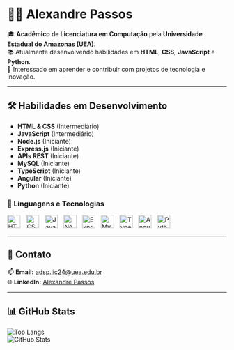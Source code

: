 # 👨‍💻 Alexandre Passos  

🎓 **Acadêmico de Licenciatura em Computação** pela **Universidade Estadual do Amazonas (UEA)**.  
📚 Atualmente desenvolvendo habilidades em **HTML**, **CSS**, **JavaScript** e **Python**.  
🚀 Interessado em aprender e contribuir com projetos de tecnologia e inovação.

---
## 🛠️ Habilidades em Desenvolvimento
- **HTML & CSS** (Intermediário)
- **JavaScript** (Intermediário)
- **Node.js** (Iniciante)
- **Express.js** (Iniciante)
- **APIs REST** (Iniciante)
- **MySQL** (Iniciante)
- **TypeScript** (Iniciante)
- **Angular** (Iniciante)
- **Python** (Iniciante)

### 🤖 Linguagens e Tecnologias

<img
  align="left"
  alt="HTML"
  title="HTML"
  width="30px"
  style="padding-right: 10px;"
  src="https://cdn.jsdelivr.net/gh/devicons/devicon@latest/icons/html5/html5-original.svg"
/>
<img
  align="left"
  alt="CSS"
  title="CSS"
  width="30px"
  style="padding-right: 10px;"
  src="https://cdn.jsdelivr.net/gh/devicons/devicon@latest/icons/css3/css3-original.svg"
/>
<img
  align="left"
  alt="JavaScript"
  title="JavaScript"
  width="30px"
  style="padding-right: 10px;"
  src="https://cdn.jsdelivr.net/gh/devicons/devicon@latest/icons/javascript/javascript-original.svg"
/>
<img
  align="left"
  alt="Node.js"
  title="Node.js"
  width="30px"
  style="padding-right: 10px;"
  src="https://cdn.jsdelivr.net/gh/devicons/devicon@latest/icons/nodejs/nodejs-original.svg"
/>
<img
  align="left"
  alt="Express.js"
  title="Express.js"
  width="30px"
  style="padding-right: 10px;"
  src="https://cdn.jsdelivr.net/gh/devicons/devicon@latest/icons/express/express-original.svg"
/>
<img
  align="left"
  alt="MySQL"
  title="MySQL"
  width="30px"
  style="padding-right: 10px;"
  src="https://cdn.jsdelivr.net/gh/devicons/devicon@latest/icons/mysql/mysql-original.svg"
/>
<img
  align="left"
  alt="TypeScript"
  title="TypeScript"
  width="30px"
  style="padding-right: 10px;"
  src="https://cdn.jsdelivr.net/gh/devicons/devicon@latest/icons/typescript/typescript-original.svg"
/>
<img
  align="left"
  alt="Angular"
  title="Angular"
  width="30px"
  style="padding-right: 10px;"
  src="https://cdn.jsdelivr.net/gh/devicons/devicon@latest/icons/angularjs/angularjs-original.svg"
/>
<img
  align="left"
  alt="Python"
  title="Python"
  width="30px"
  style="padding-right: 10px;"
  src="https://cdn.jsdelivr.net/gh/devicons/devicon@latest/icons/python/python-original.svg"
/>

<br/>
<br/>

---

## 🌟 Contato
📫 **Email:** [adsp.lic24@uea.edu.br](mailto:adsp.lic24@uea.edu.br)  
🌐 **LinkedIn:** [Alexandre Passos](https://www.linkedin.com/in/alexandre-de-souza-passos-a975001b0/)

---

## 📊 GitHub Stats
![Top Langs](https://github-readme-stats.vercel.app/api/top-langs/?username=Alexandre-Passos&layout=compact&theme=radical&hide=html)  
![GitHub Stats](https://github-readme-stats.vercel.app/api?username=Alexandre-Passos&show_icons=true&theme=radical)
